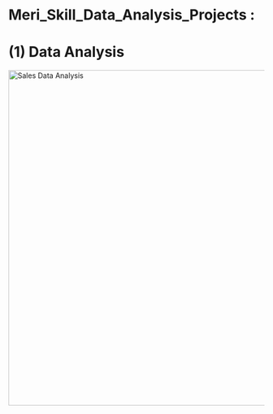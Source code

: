 # Meri_Skill_Data_Analysis_Projects :
# (1) Data Analysis
<img width="661" alt="Sales Data Analysis" src="https://github.com/programmarself/Meri-Skill-Data-Analysis-/assets/134633289/e81e8d55-b730-4e5c-9c7a-cd65681ced39">
